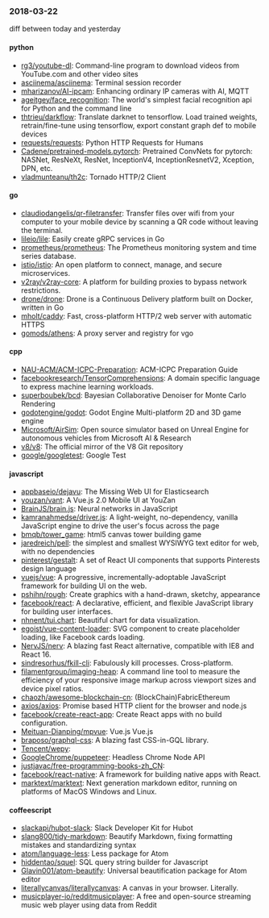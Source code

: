 ### 2018-03-22
diff between today and yesterday

#### python
* [rg3/youtube-dl](https://github.com/rg3/youtube-dl): Command-line program to download videos from YouTube.com and other video sites
* [asciinema/asciinema](https://github.com/asciinema/asciinema): Terminal session recorder 
* [mharizanov/AI-ipcam](https://github.com/mharizanov/AI-ipcam): Enhancing ordinary IP cameras with AI, MQTT
* [ageitgey/face_recognition](https://github.com/ageitgey/face_recognition): The world's simplest facial recognition api for Python and the command line
* [thtrieu/darkflow](https://github.com/thtrieu/darkflow): Translate darknet to tensorflow. Load trained weights, retrain/fine-tune using tensorflow, export constant graph def to mobile devices
* [requests/requests](https://github.com/requests/requests): Python HTTP Requests for Humans 
* [Cadene/pretrained-models.pytorch](https://github.com/Cadene/pretrained-models.pytorch): Pretrained ConvNets for pytorch: NASNet, ResNeXt, ResNet, InceptionV4, InceptionResnetV2, Xception, DPN, etc.
* [vladmunteanu/th2c](https://github.com/vladmunteanu/th2c): Tornado HTTP/2 Client

#### go
* [claudiodangelis/qr-filetransfer](https://github.com/claudiodangelis/qr-filetransfer): Transfer files over wifi from your computer to your mobile device by scanning a QR code without leaving the terminal.
* [lileio/lile](https://github.com/lileio/lile): Easily create gRPC services in Go 
* [prometheus/prometheus](https://github.com/prometheus/prometheus): The Prometheus monitoring system and time series database.
* [istio/istio](https://github.com/istio/istio): An open platform to connect, manage, and secure microservices.
* [v2ray/v2ray-core](https://github.com/v2ray/v2ray-core): A platform for building proxies to bypass network restrictions.
* [drone/drone](https://github.com/drone/drone): Drone is a Continuous Delivery platform built on Docker, written in Go
* [mholt/caddy](https://github.com/mholt/caddy): Fast, cross-platform HTTP/2 web server with automatic HTTPS
* [gomods/athens](https://github.com/gomods/athens): A proxy server and registry for vgo

#### cpp
* [NAU-ACM/ACM-ICPC-Preparation](https://github.com/NAU-ACM/ACM-ICPC-Preparation): ACM-ICPC Preparation Guide
* [facebookresearch/TensorComprehensions](https://github.com/facebookresearch/TensorComprehensions): A domain specific language to express machine learning workloads.
* [superboubek/bcd](https://github.com/superboubek/bcd): Bayesian Collaborative Denoiser for Monte Carlo Rendering
* [godotengine/godot](https://github.com/godotengine/godot): Godot Engine  Multi-platform 2D and 3D game engine
* [Microsoft/AirSim](https://github.com/Microsoft/AirSim): Open source simulator based on Unreal Engine for autonomous vehicles from Microsoft AI & Research
* [v8/v8](https://github.com/v8/v8): The official mirror of the V8 Git repository
* [google/googletest](https://github.com/google/googletest): Google Test

#### javascript
* [appbaseio/dejavu](https://github.com/appbaseio/dejavu): The Missing Web UI for Elasticsearch
* [youzan/vant](https://github.com/youzan/vant): A Vue.js 2.0 Mobile UI at YouZan
* [BrainJS/brain.js](https://github.com/BrainJS/brain.js):  Neural networks in JavaScript
* [kamranahmedse/driver.js](https://github.com/kamranahmedse/driver.js): A light-weight, no-dependency, vanilla JavaScript engine to drive the user's focus across the page
* [bmqb/tower_game](https://github.com/bmqb/tower_game):  html5 canvas tower building game 
* [jaredreich/pell](https://github.com/jaredreich/pell):  the simplest and smallest WYSIWYG text editor for web, with no dependencies
* [pinterest/gestalt](https://github.com/pinterest/gestalt): A set of React UI components that supports Pinterests design language
* [vuejs/vue](https://github.com/vuejs/vue):  A progressive, incrementally-adoptable JavaScript framework for building UI on the web.
* [pshihn/rough](https://github.com/pshihn/rough): Create graphics with a hand-drawn, sketchy, appearance
* [facebook/react](https://github.com/facebook/react): A declarative, efficient, and flexible JavaScript library for building user interfaces.
* [nhnent/tui.chart](https://github.com/nhnent/tui.chart):  Beautiful chart for data visualization.
* [egoist/vue-content-loader](https://github.com/egoist/vue-content-loader): SVG component to create placeholder loading, like Facebook cards loading.
* [NervJS/nerv](https://github.com/NervJS/nerv): A blazing fast React alternative, compatible with IE8 and React 16.
* [sindresorhus/fkill-cli](https://github.com/sindresorhus/fkill-cli): Fabulously kill processes. Cross-platform.
* [filamentgroup/imaging-heap](https://github.com/filamentgroup/imaging-heap): A command line tool to measure the efficiency of your responsive image markup across viewport sizes and device pixel ratios.
* [chaozh/awesome-blockchain-cn](https://github.com/chaozh/awesome-blockchain-cn): (BlockChain)FabricEthereum
* [axios/axios](https://github.com/axios/axios): Promise based HTTP client for the browser and node.js
* [facebook/create-react-app](https://github.com/facebook/create-react-app): Create React apps with no build configuration.
* [Meituan-Dianping/mpvue](https://github.com/Meituan-Dianping/mpvue):  Vue.js  Vue.js 
* [braposo/graphql-css](https://github.com/braposo/graphql-css): A blazing fast CSS-in-GQL library.
* [Tencent/wepy](https://github.com/Tencent/wepy): 
* [GoogleChrome/puppeteer](https://github.com/GoogleChrome/puppeteer): Headless Chrome Node API
* [justjavac/free-programming-books-zh_CN](https://github.com/justjavac/free-programming-books-zh_CN):  
* [facebook/react-native](https://github.com/facebook/react-native): A framework for building native apps with React.
* [marktext/marktext](https://github.com/marktext/marktext): Next generation markdown editor, running on platforms of MacOS Windows and Linux.

#### coffeescript
* [slackapi/hubot-slack](https://github.com/slackapi/hubot-slack): Slack Developer Kit for Hubot
* [slang800/tidy-markdown](https://github.com/slang800/tidy-markdown): Beautify Markdown, fixing formatting mistakes and standardizing syntax
* [atom/language-less](https://github.com/atom/language-less): Less package for Atom
* [hiddentao/squel](https://github.com/hiddentao/squel):  SQL query string builder for Javascript
* [Glavin001/atom-beautify](https://github.com/Glavin001/atom-beautify):  Universal beautification package for Atom editor
* [literallycanvas/literallycanvas](https://github.com/literallycanvas/literallycanvas): A canvas in your browser. Literally.
* [musicplayer-io/redditmusicplayer](https://github.com/musicplayer-io/redditmusicplayer):  A free and open-source streaming music web player using data from Reddit
